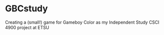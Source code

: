 # GBCstudy
Creating a (small!) game for Gameboy Color as my Independent Study CSCI 4900 project at ETSU
